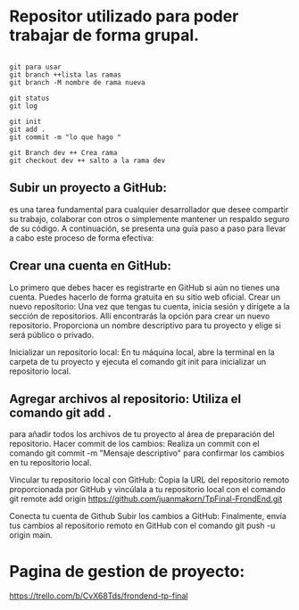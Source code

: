 # Repositor utilizado para poder trabajar de forma grupal.
```

git para usar
git branch ++lista las ramas
git branch -M nombre de rama nueva

git status
git log

git init
git add .
git commit -m "lo que hago "

git Branch dev ++ Crea rama
git checkout dev ++ salto a la rama dev
```
## Subir un proyecto a GitHub:
es una tarea fundamental para cualquier desarrollador que desee compartir su trabajo, colaborar con otros o simplemente mantener un respaldo seguro de su código.
A continuación, se presenta una guía paso a paso para llevar a cabo este proceso de forma efectiva:

## Crear una cuenta en GitHub:
Lo primero que debes hacer es registrarte en GitHub si aún no tienes una cuenta.
Puedes hacerlo de forma gratuita en su sitio web oficial.
Crear un nuevo repositorio: Una vez que tengas tu cuenta, inicia sesión y dirígete a la sección de repositorios.
Allí encontrarás la opción para crear un nuevo repositorio.
Proporciona un nombre descriptivo para tu proyecto y elige si será público o privado.

Inicializar un repositorio local: En tu máquina local, abre la terminal en la carpeta de tu proyecto y
ejecuta el comando git init para inicializar un repositorio local.

## Agregar archivos al repositorio: Utiliza el comando git add .
para añadir todos los archivos de tu proyecto al área de preparación del repositorio.
Hacer commit de los cambios: Realiza un commit con el comando git commit -m "Mensaje descriptivo" para confirmar los cambios en tu repositorio local.

Vincular tu repositorio local con GitHub: Copia la URL del repositorio remoto proporcionada por GitHub y vincúlala a tu repositorio local con el comando git remote add origin https://github.com/juanmakorn/TpFinal-FrondEnd.git

Conecta tu cuenta de Github
Subir los cambios a GitHub: Finalmente, envía tus cambios al repositorio remoto en GitHub con el comando git push -u origin main.

# Pagina de gestion de proyecto:

https://trello.com/b/CvX68Tds/frondend-tp-final